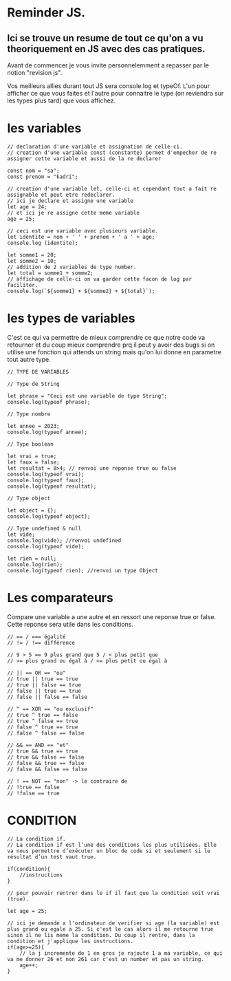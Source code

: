 # Reminder JS.

## Ici se trouve un resume de tout ce qu'on a vu theoriquement en JS avec des cas pratiques.

Avant de commencer je vous invite personnelemment a repasser par le notion "revision js".

Vos meilleurs allies durant tout JS sera console.log et typeOf.
L'un pour afficher ce que vous faites et l'autre pour connaitre le type (on reviendra sur les types plus tard) que vous affichez.



# les variables

```
// declaration d'une variable et assignation de celle-ci.
// creation d'une variable const (constante) permet d'empecher de re assigner cette variable et aussi de la re declarer  

const nom = "sa";
const prenom = "kadri";

// creation d'une variable let, celle-ci et cependant tout a fait re assignable et peut etre redeclarer.
// ici je declare et assigne une variable
let age = 24;
// et ici je re assigne cette meme variable
age = 25;

// ceci est une variable avec plusieurs variable.
let identite = nom + ' ' + prenom + ' a ' + age;
console.log (identite);

let somme1 = 20;
let somme2 = 10;
// addition de 2 variables de type number.
let total = somme1 + somme2;
// affichage de celle-ci on va garder cette facon de log par faciliter.
console.log(`${somme1} + ${somme2} + ${total}`);

```


# les types de variables

C'est ce qui va permettre de mieux comprendre ce que notre code va retourner et du coup mieux comprendre prq il peut
y avoir des bugs si on utilise une fonction qui attends un string mais qu'on lui donne en parametre tout autre type.

```
// TYPE DE VARIABLES

// Type de String

let phrase = "Ceci est une variable de type String";
console.log(typeof phrase);

// Type nombre

let annee = 2023;
console.log(typeof annee);

// Type boolean

let vrai = true;
let faux = false;
let resultat = 8>4; // renvoi une reponse true ou false
console.log(typeof vrai);
console.log(typeof faux);
console.log(typeof resultat);

// Type object

let object = {};
console.log(typeof object);

// Type undefined & null
let vide;
console.log(vide); //renvoi undefined
console.log(typeof vide);

let rien = null;
console.log(rien);
console.log(typeof rien); //renvoi un type Object

```
# Les comparateurs
Compare une variable a une autre et en ressort une reponse true or false.
Cette reponse sera utile dans les conditions.

```
// == / === égalité
// != / !== différence

// 9 > 5 == 9 plus grand que 5 / < plus petit que
// >= plus grand ou égal à / <= plus petit ou égal à

// || == OR == "ou"
// true || true == true
// true || false == true
// false || true == true
// false || false == false

// ^ == XOR == "ou exclusif"
// true ^ true == false
// true ^ false == true
// false ^ true == true
// false ^ false == false

// && == AND == "et"
// true && true == true
// true && false == false
// false && true == false
// false && false == false

// ! == NOT == "non" -> le contraire de
// !true == false
// !false == true
```


# CONDITION

```
// La condition if.
// La condition if est l’une des conditions les plus utilisées. Elle va nous permettre d’exécuter un bloc de code si et seulement si le résultat d’un test vaut true.

if(condition){
    //instructions
}

// pour pouvoir rentrer dans le if il faut que la condition soit vrai (true).

let age = 25;

// ici je demande a l'ordinateur de verifier si age (la variable) est plus grand ou egale a 25. Si c'est le cas alors il me retourne true sinon il ne lis meme la condition. Du coup il rentre, dans la condition et j'applique les instructions.
if(age>=25){
    // la j incremente de 1 en gros je rajoute 1 a ma variable, ce qui va me donner 26 et non 261 car c'est un number et pas un string.
    age++;
}

```

